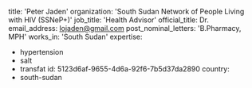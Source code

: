 title: 'Peter Jaden'
organization: 'South Sudan Network of People Living with HIV (SSNeP+)'
job_title: 'Health Advisor'
official_title: Dr.
email_address: lojaden@gmail.com
post_nominal_letters: 'B.Pharmacy, MPH'
works_in: 'South Sudan'
expertise:
  - hypertension
  - salt
  - transfat
id: 5123d6af-9655-4d6a-92f6-7b5d37da2890
country:
  - south-sudan
